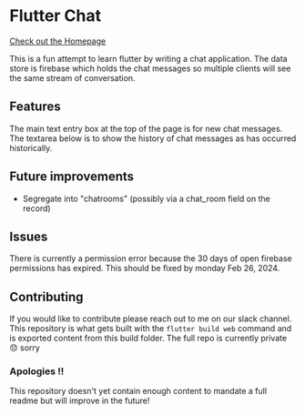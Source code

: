 # Flutter Chat

[Check out the Homepage](https://hotpocket.github.io/flutter_chat/)

This is a fun attempt to learn flutter by writing a chat application.  The data store is firebase which holds the chat messages so multiple clients will see the same stream of conversation.


## Features
The main text entry box at the top of the page is for new chat messages.  The textarea below is to show the history of chat messages as has occurred historically.

## Future improvements
* Segregate into "chatrooms" (possibly via a chat_room field on the record)

## Issues
There is currently a permission error because the 30 days of open firebase permissions has expired.  This should be fixed by monday Feb 26, 2024.

## Contributing
If you would like to contribute please reach out to me on our slack channel. This repository is what gets built with the `flutter build web` command and is exported content from this build folder.  The full repo is currently private 😞 sorry

### Apologies !!
This repository doesn't yet contain enough content to mandate a full readme but will improve in the future!

